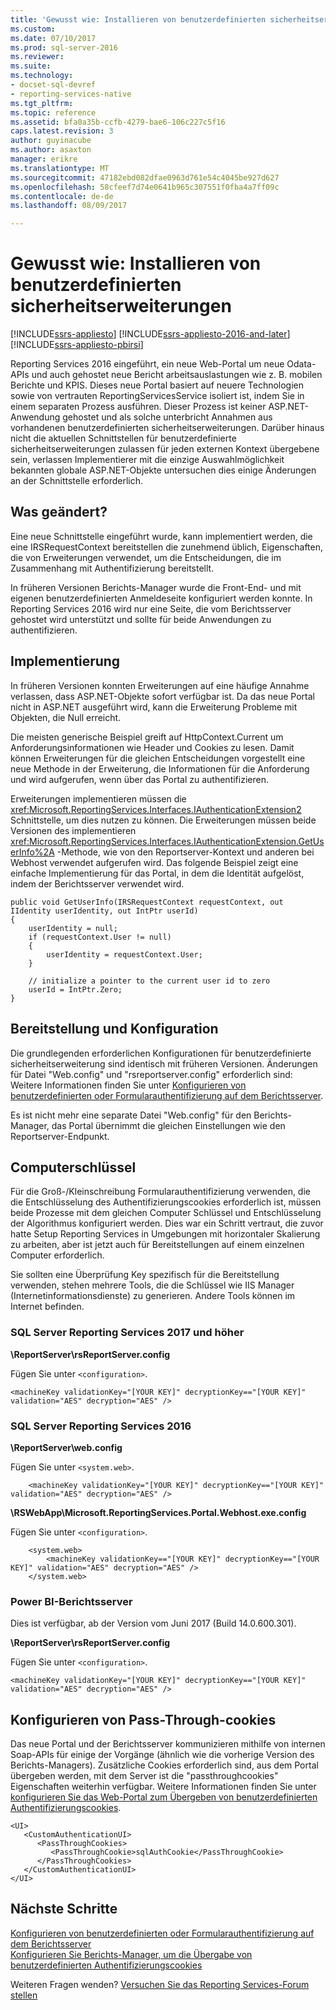 ```yaml
---
title: 'Gewusst wie: Installieren von benutzerdefinierten sicherheitserweiterungen | Microsoft Docs'
ms.custom: 
ms.date: 07/10/2017
ms.prod: sql-server-2016
ms.reviewer: 
ms.suite: 
ms.technology:
- docset-sql-devref
- reporting-services-native
ms.tgt_pltfrm: 
ms.topic: reference
ms.assetid: bfa0a35b-ccfb-4279-bae6-106c227c5f16
caps.latest.revision: 3
author: guyinacube
ms.author: asaxton
manager: erikre
ms.translationtype: MT
ms.sourcegitcommit: 47182ebd082dfae0963d761e54c4045be927d627
ms.openlocfilehash: 58cfeef7d74e0641b965c307551f0fba4a7ff09c
ms.contentlocale: de-de
ms.lasthandoff: 08/09/2017

---
```


# <a name="how-to-install-custom-security-extensions"></a>Gewusst wie: Installieren von benutzerdefinierten sicherheitserweiterungen

[!INCLUDE[ssrs-appliesto](../../../includes/ssrs-appliesto.md)] [!INCLUDE[ssrs-appliesto-2016-and-later](../../../includes/ssrs-appliesto-2016-and-later.md)] [!INCLUDE[ssrs-appliesto-pbirsi](../../../includes/ssrs-appliesto-pbirs.md)]

Reporting Services 2016 eingeführt, ein neue Web-Portal um neue Odata-APIs und auch gehostet neue Bericht arbeitsauslastungen wie z. B. mobilen Berichte und KPIS. Dieses neue Portal basiert auf neuere Technologien sowie von vertrauten ReportingServicesService isoliert ist, indem Sie in einem separaten Prozess ausführen. Dieser Prozess ist keiner ASP.NET-Anwendung gehostet und als solche unterbricht Annahmen aus vorhandenen benutzerdefinierten sicherheitserweiterungen. Darüber hinaus nicht die aktuellen Schnittstellen für benutzerdefinierte sicherheitserweiterungen zulassen für jeden externen Kontext übergebene sein, verlassen Implementierer mit die einzige Auswahlmöglichkeit bekannten globale ASP.NET-Objekte untersuchen dies einige Änderungen an der Schnittstelle erforderlich.

## <a name="what-changed"></a>Was geändert?

Eine neue Schnittstelle eingeführt wurde, kann implementiert werden, die eine IRSRequestContext bereitstellen die zunehmend üblich, Eigenschaften, die von Erweiterungen verwendet, um die Entscheidungen, die im Zusammenhang mit Authentifizierung bereitstellt.

In früheren Versionen Berichts-Manager wurde die Front-End- und mit eigenen benutzerdefinierten Anmeldeseite konfiguriert werden konnte. In Reporting Services 2016 wird nur eine Seite, die vom Berichtsserver gehostet wird unterstützt und sollte für beide Anwendungen zu authentifizieren.

## <a name="implementation"></a>Implementierung

In früheren Versionen konnten Erweiterungen auf eine häufige Annahme verlassen, dass ASP.NET-Objekte sofort verfügbar ist. Da das neue Portal nicht in ASP.NET ausgeführt wird, kann die Erweiterung Probleme mit Objekten, die Null erreicht.

Die meisten generische Beispiel greift auf HttpContext.Current um Anforderungsinformationen wie Header und Cookies zu lesen. Damit können Erweiterungen für die gleichen Entscheidungen vorgestellt eine neue Methode in der Erweiterung, die Informationen für die Anforderung und wird aufgerufen, wenn über das Portal zu authentifizieren. 

Erweiterungen implementieren müssen die <xref:Microsoft.ReportingServices.Interfaces.IAuthenticationExtension2> Schnittstelle, um dies nutzen zu können. Die Erweiterungen müssen beide Versionen des implementieren <xref:Microsoft.ReportingServices.Interfaces.IAuthenticationExtension.GetUserInfo%2A> -Methode, wie von den Reportserver-Kontext und anderen bei Webhost verwendet aufgerufen wird. Das folgende Beispiel zeigt eine einfache Implementierung für das Portal, in dem die Identität aufgelöst, indem der Berichtsserver verwendet wird.

``` 
public void GetUserInfo(IRSRequestContext requestContext, out IIdentity userIdentity, out IntPtr userId)
{
    userIdentity = null;
    if (requestContext.User != null)
    {
        userIdentity = requestContext.User;
    }

    // initialize a pointer to the current user id to zero
    userId = IntPtr.Zero;
}
```

## <a name="deployment-and-configuration"></a>Bereitstellung und Konfiguration

Die grundlegenden erforderlichen Konfigurationen für benutzerdefinierte sicherheitserweiterung sind identisch mit früheren Versionen. Änderungen für Datei "Web.config" und "rsreportserver.config" erforderlich sind: Weitere Informationen finden Sie unter [Konfigurieren von benutzerdefinierten oder Formularauthentifizierung auf dem Berichtsserver](../../../reporting-services/security/configure-custom-or-forms-authentication-on-the-report-server.md).

Es ist nicht mehr eine separate Datei "Web.config" für den Berichts-Manager, das Portal übernimmt die gleichen Einstellungen wie den Reportserver-Endpunkt.

## <a name="machine-keys"></a>Computerschlüssel

Für die Groß-/Kleinschreibung Formularauthentifizierung verwenden, die die Entschlüsselung des Authentifizierungscookies erforderlich ist, müssen beide Prozesse mit dem gleichen Computer Schlüssel und Entschlüsselung der Algorithmus konfiguriert werden. Dies war ein Schritt vertraut, die zuvor hatte Setup Reporting Services in Umgebungen mit horizontaler Skalierung zu arbeiten, aber ist jetzt auch für Bereitstellungen auf einem einzelnen Computer erforderlich.

Sie sollten eine Überprüfung Key spezifisch für die Bereitstellung verwenden, stehen mehrere Tools, die die Schlüssel wie IIS Manager (Internetinformationsdienste) zu generieren. Andere Tools können im Internet befinden.

### <a name="sql-server-reporting-services-2017-and-later"></a>SQL Server Reporting Services 2017 und höher

**\ReportServer\rsReportServer.config**

Fügen Sie unter `<configuration>`.

```
<machineKey validationKey="[YOUR KEY]" decryptionKey=="[YOUR KEY]" validation="AES" decryption="AES" />
```

### <a name="sql-server-reporting-services-2016"></a>SQL Server Reporting Services 2016

**\ReportServer\web.config**

Fügen Sie unter `<system.web>`.
    
```
    <machineKey validationKey="[YOUR KEY]" decryptionKey=="[YOUR KEY]" validation="AES" decryption="AES" />
```

**\RSWebApp\Microsoft.ReportingServices.Portal.Webhost.exe.config**

Fügen Sie unter `<configuration>`.

```
    <system.web>
        <machineKey validationKey=="[YOUR KEY]" decryptionKey=="[YOUR KEY]" validation="AES" decryption="AES" />
    </system.web>
```

### <a name="power-bi-report-server"></a>Power BI-Berichtsserver

Dies ist verfügbar, ab der Version vom Juni 2017 (Build 14.0.600.301).

**\ReportServer\rsReportServer.config**

Fügen Sie unter `<configuration>`.

```
<machineKey validationKey="[YOUR KEY]" decryptionKey=="[YOUR KEY]" validation="AES" decryption="AES" />
```

## <a name="configure-passthrough-cookies"></a>Konfigurieren von Pass-Through-cookies

Das neue Portal und der Berichtsserver kommunizieren mithilfe von internen Soap-APIs für einige der Vorgänge (ähnlich wie die vorherige Version des Berichts-Managers). Zusätzliche Cookies erforderlich sind, aus dem Portal übergeben werden, mit dem Server ist die "passthroughcookies" Eigenschaften weiterhin verfügbar. Weitere Informationen finden Sie unter [konfigurieren Sie das Web-Portal zum Übergeben von benutzerdefinierten Authentifizierungscookies](../../../reporting-services/security/configure-the-web-portal-to-pass-custom-authentication-cookies.md).

```
<UI>
   <CustomAuthenticationUI>
      <PassThroughCookies>
         <PassThroughCookie>sqlAuthCookie</PassThroughCookie>
      </PassThroughCookies>
   </CustomAuthenticationUI>
</UI>
```

## <a name="next-steps"></a>Nächste Schritte

[Konfigurieren von benutzerdefinierten oder Formularauthentifizierung auf dem Berichtsserver](../../../reporting-services/security/configure-custom-or-forms-authentication-on-the-report-server.md)  
[Konfigurieren Sie Berichts-Manager, um die Übergabe von benutzerdefinierten Authentifizierungscookies](https://msdn.microsoft.com/library/ms345241(v=sql.120).aspx)

Weiteren Fragen wenden? [Versuchen Sie das Reporting Services-Forum stellen](http://go.microsoft.com/fwlink/?LinkId=620231)
